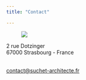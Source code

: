 ```yaml
---
title: "Contact"

---
```



<figure class="image margin-bottom-2">
    <img src="/img/small/carte.jpg">
</figure>


2 rue Dotzinger<br />
67000 Strasbourg - France

<br />
<a href="mailto:contact@suchet-architecte.fr">contact@suchet-architecte.fr</a>
